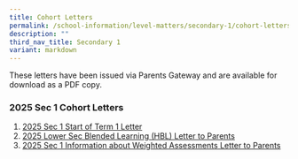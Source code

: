 ```yaml
---
title: Cohort Letters
permalink: /school-information/level-matters/secondary-1/cohort-letters/
description: ""
third_nav_title: Secondary 1
variant: markdown
---
```

These letters have been issued via Parents Gateway and are available for download as a PDF copy. 

### 2025 Sec 1 Cohort Letters

1. [2025 Sec 1 Start of Term 1 Letter](/files/Level%20Matters/S1/2025_S1_Start_of_Term_1_Letter.pdf)
2. [2025 Lower Sec Blended Learning (HBL) Letter to Parents](/files/Level%20Matters/S1/2025_BL_Infosheet_to_Lower_Sec_Parents.pdf)
3. [2025 Sec 1 Information about Weighted Assessments Letter to Parents](/files/Level%20Matters/S1/2025__Letter_to_parents_WA_Sec_1.pdf)